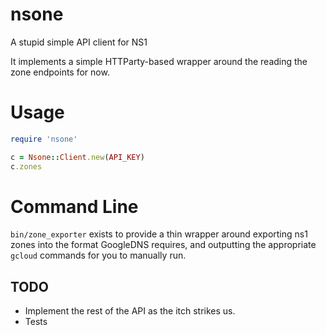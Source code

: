 # nsone
A stupid simple API client for NS1

It implements a simple HTTParty-based wrapper around the reading the zone
endpoints for now.

# Usage
```ruby
require 'nsone'

c = Nsone::Client.new(API_KEY)
c.zones
```

# Command Line
`bin/zone_exporter` exists to provide a thin wrapper around exporting ns1 zones
into the format GoogleDNS requires, and outputting the appropriate `gcloud`
commands for you to manually run.

## TODO
* Implement the rest of the API as the itch strikes us.
* Tests